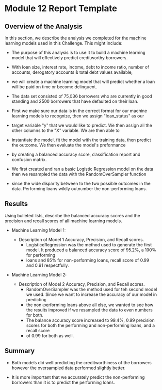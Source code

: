 # Module 12 Report Template

## Overview of the Analysis

In this section, we describe the analysis we completed for the machine learning models used in this Challenge. This might include:

* The purpose of this analysis is to use it to build a machine learning model that will effectively predict creditworthy borrowers.

* With loan size, interest rate, income, debt to income ratio, number of accounts, derogatory accounts & total debt values available,
* we will create a machine learning model that will predict whether a loan will be paid on time or become delinguent.

* The data set consisted of 75,036 borrowers who are currently in good standing and 2500 borrowers that have defaulted on their loan.

* First we make sure our data is in the correct format for our machine learning models to recognize, then we assign "loan_status" as our
* target variable "y" that we would like to predict.  We then assign all the other columns to the "X" variable.  We are then able to 
* instantiate the model, fit the model with the training data, then predict the outcome.  We then evaluate the model's preformance 
* by creating a balanced accuracy score, classification report and confusion matrix.

* We first created and ran a basic Logistic Regression model on the data then we resampled the data with the RandomOverSampler function
* since the wide disparity between to the two possible outcomes in the data.  Performing loans wildly outnumber the non-performing loans.

## Results

Using bulleted lists, describe the balanced accuracy scores and the precision and recall scores of all machine learning models.

* Machine Learning Model 1:
  * Description of Model 1 Accuracy, Precision, and Recall scores.
    * LogisticeRegression was the method used to generate the first model.  It produced a balanced accuracy score of 95.2%, a 100% for performing
    * loans and 85% for non-performing loans, recall score of 0.99 and 0.91 respectfully.  


* Machine Learning Model 2:
  * Description of Model 2 Accuracy, Precision, and Recall scores.
    * RandomOverSampler was the method used for teh second model we used.  Since we want to increase the accuracy of our model in predicting
    * the non-performing loans above all else, we wanted to see how the results improved if we resampled the data to even numbers for both.
    * The balance accuracy score increased to 99.4%, 0.99 precision scores for both the performing and non-performing loans, and a recall score
    * of 0.99 for both as well.
## Summary

* Both models did well predicting the creditworthiness of the borrowers however the oversampled data performed slightly better.

* It is more important that we accurately predict the non-performing borrowers than it is to predict the performing loans.

